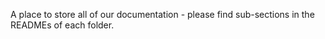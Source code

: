 A place to store all of our documentation - please find sub-sections in the READMEs of each folder.
